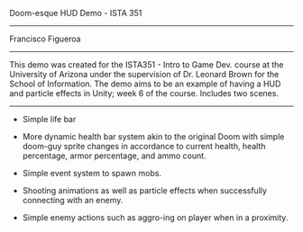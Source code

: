 Doom-esque HUD Demo - ISTA 351
____________________________________________________________
Francisco Figueroa
____________________________________________________________
This demo was created for the ISTA351 - Intro to Game Dev.
course at the University of Arizona under the supervision of
Dr. Leonard Brown for the School of Information. The demo
aims to be an example of having a HUD and particle effects 
in Unity; week 6 of the course. Includes two scenes.
____________________________________________________________

* Simple life bar

* More dynamic health bar system akin to the original Doom
with simple doom-guy sprite changes in accordance to current
health, health percentage, armor percentage, and ammo count.

* Simple event system to spawn mobs.

* Shooting animations as well as particle effects when 
successfully connecting with an enemy.

* Simple enemy actions such as aggro-ing on player when in a
proximity.
